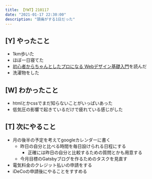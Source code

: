 ```yaml
---
title: 【YWT】210117
date: "2021-01-17 22:30:00"
description: "頭痛がする1日だった"
---
```


## [Y] やったこと

- 1km歩いた
- ほぼ一日寝てた
- [初心者からちゃんとしたプロになる Webデザイン基礎入門](https://github.com/LeeDDHH/book-output/blob/main/%E5%88%9D%E5%BF%83%E8%80%85%E3%81%8B%E3%82%89%E3%81%A1%E3%82%83%E3%82%93%E3%81%A8%E3%81%97%E3%81%9F%E3%83%97%E3%83%AD%E3%81%AB%E3%81%AA%E3%82%8B_Web%E3%83%87%E3%82%B6%E3%82%A4%E3%83%B3%E5%9F%BA%E7%A4%8E%E5%85%A5%E9%96%80/list.md)を読んだ
- 洗濯物をした

## [W] わかったこと

- htmlとかcssでまだ知らないことがいっぱいあった
- 低気圧の影響で起きているだけで疲れている感じがした

## [T] 次にやること

- 月の後半の予定を考えてgoogleカレンダーに書く
  - 昨日の自分と比べる時間を毎日設けられる日程にする
    - 正確には昨日の自分と比較するための質問とかも用意する
  - 今月目標のGatsbyブログを作るためのタスクを見直す
- 電気料金のクレジット払いの申請をする
- iDeCoの申請後にやることをすすめる
